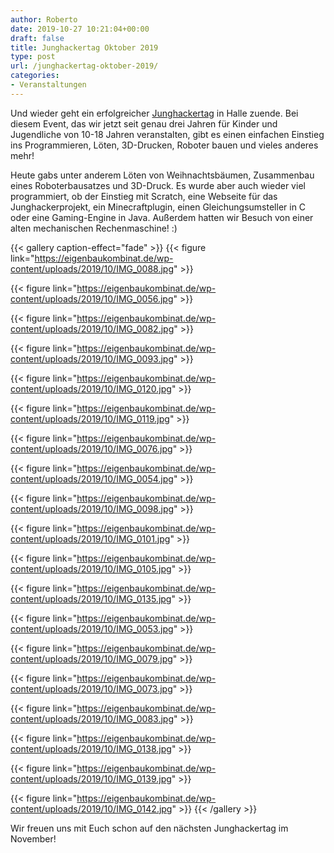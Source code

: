 ```yaml
---
author: Roberto
date: 2019-10-27 10:21:04+00:00
draft: false
title: Junghackertag Oktober 2019
type: post
url: /junghackertag-oktober-2019/
categories:
- Veranstaltungen
---
```





Und wieder geht ein erfolgreicher [Junghackertag](https://junghacker.de) in Halle zuende. Bei diesem Event, das wir jetzt seit genau drei Jahren für Kinder und Jugendliche von 10-18 Jahren veranstalten, gibt es einen einfachen Einstieg ins Programmieren, Löten, 3D-Drucken, Roboter bauen und vieles anderes mehr!





<!-- more -->





Heute gabs unter anderem Löten von Weihnachtsbäumen, Zusammenbau eines Roboterbausatzes und 3D-Druck. Es wurde aber auch wieder viel programmiert, ob der Einstieg mit Scratch, eine Webseite für das Junghackerprojekt, ein Minecraftplugin, einen Gleichungsumsteller in C oder eine Gaming-Engine in Java. Außerdem hatten wir Besuch von einer alten mechanischen Rechenmaschine! :)





  {{< gallery caption-effect="fade" >}}
{{< figure link="https://eigenbaukombinat.de/wp-content/uploads/2019/10/IMG_0088.jpg" >}}

{{< figure link="https://eigenbaukombinat.de/wp-content/uploads/2019/10/IMG_0056.jpg" >}}

{{< figure link="https://eigenbaukombinat.de/wp-content/uploads/2019/10/IMG_0082.jpg" >}}

{{< figure link="https://eigenbaukombinat.de/wp-content/uploads/2019/10/IMG_0093.jpg" >}}

{{< figure link="https://eigenbaukombinat.de/wp-content/uploads/2019/10/IMG_0120.jpg" >}}

{{< figure link="https://eigenbaukombinat.de/wp-content/uploads/2019/10/IMG_0119.jpg" >}}

{{< figure link="https://eigenbaukombinat.de/wp-content/uploads/2019/10/IMG_0076.jpg" >}}

{{< figure link="https://eigenbaukombinat.de/wp-content/uploads/2019/10/IMG_0054.jpg" >}}

{{< figure link="https://eigenbaukombinat.de/wp-content/uploads/2019/10/IMG_0098.jpg" >}}

{{< figure link="https://eigenbaukombinat.de/wp-content/uploads/2019/10/IMG_0101.jpg" >}}

{{< figure link="https://eigenbaukombinat.de/wp-content/uploads/2019/10/IMG_0105.jpg" >}}

{{< figure link="https://eigenbaukombinat.de/wp-content/uploads/2019/10/IMG_0135.jpg" >}}

{{< figure link="https://eigenbaukombinat.de/wp-content/uploads/2019/10/IMG_0053.jpg" >}}

{{< figure link="https://eigenbaukombinat.de/wp-content/uploads/2019/10/IMG_0079.jpg" >}}

{{< figure link="https://eigenbaukombinat.de/wp-content/uploads/2019/10/IMG_0073.jpg" >}}

{{< figure link="https://eigenbaukombinat.de/wp-content/uploads/2019/10/IMG_0083.jpg" >}}

{{< figure link="https://eigenbaukombinat.de/wp-content/uploads/2019/10/IMG_0138.jpg" >}}

{{< figure link="https://eigenbaukombinat.de/wp-content/uploads/2019/10/IMG_0139.jpg" >}}

{{< figure link="https://eigenbaukombinat.de/wp-content/uploads/2019/10/IMG_0142.jpg" >}}
{{< /gallery >}}





Wir freuen uns mit Euch schon auf den nächsten Junghackertag im November! 




